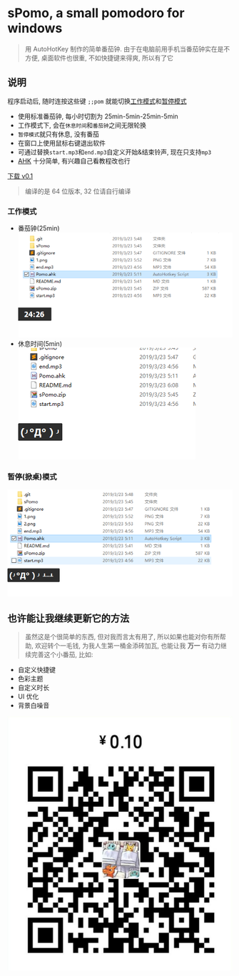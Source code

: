 # sPomo, a small pomodoro for windows

> 用 AutoHotKey 制作的简单番茄钟. 由于在电脑前用手机当番茄钟实在是不方便, 桌面软件也很重, 不如快捷键来得爽, 所以有了它

## 说明

程序启动后, 随时连按这些键 `;;pom` 就能切换[工作模式](#工作模式)和[暂停模式](#暂停掀桌模式)

- 使用标准番茄钟, 每小时切割为 25min-5min-25min-5min
- 工作模式下, 会在`休息时间`和`番茄钟`之间无限轮换
- `暂停模式`就只有休息, 没有番茄
- 在窗口上使用鼠标右键退出软件
- 可通过替换`start.mp3`和`end.mp3`自定义开始&结束铃声, 现在只支持`mp3`
- [AHK](https://www.autohotkey.com/) 十分简单, 有兴趣自己看教程改也行

[下载 v0.1](https://github.com/Envl/sPomo/releases/download/v0.1/sPomo.zip)

> 编译的是 64 位版本, 32 位请自行编译

### 工作模式

- 番茄钟(25min)\
  ![image](img/2-0.png)
- 休息时间(5min)\
  ![image](img/2-1.png)

### 暂停(掀桌)模式

![image](img/3.png)

## 也许能让我继续更新它的方法

> 虽然这是个很简单的东西, 但对我而言太有用了, 所以如果也能对你有所帮助, 欢迎转个一毛钱, 为我人生第一桶金添砖加瓦, 也能让我 **万一** 有动力继续完善这个小番茄, 比如:

- 自定义快捷键
- 色彩主题
- 自定义时长
- UI 优化
- 背景白噪音

![image](img/qr.jpg)
